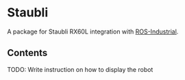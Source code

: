 # Staubli

A package for Staubli RX60L integration with [ROS-Industrial].

## Contents

TODO: Write instruction on how to display the robot

[ROS-Industrial]: http://www.ros.org/wiki/Industrial

